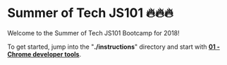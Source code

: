 # Summer of Tech JS101 🔥🔥🔥

Welcome to the Summer of Tech JS101 Bootcamp for 2018!

To get started, jump into the "**./instructions**" directory and start with [**01 - Chrome developer tools**](instructions/01%20-%20Chrome%20developer%20tools.md).
